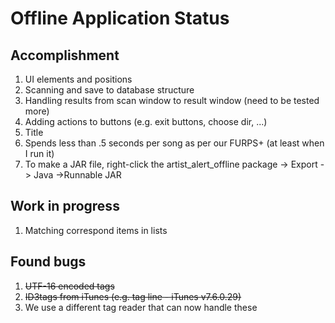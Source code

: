 # Offline Application Status #
## Accomplishment ##
  1. UI elements and positions
  1. Scanning and save to database structure
  1. Handling results from scan window to result window (need to be tested more)
  1. Adding actions to buttons (e.g. exit buttons, choose dir, ...)
  1. Title
  1. Spends less than .5 seconds per song as per our FURPS+ (at least when I run it)
  1. To make a JAR file, right-click the artist\_alert\_offline package -> Export -> Java ->Runnable JAR

## Work in progress ##
  1. Matching correspond items in lists

## Found bugs ##
  1. ~~UTF-16 encoded tags~~
  1. ~~ID3tags from iTunes (e.g. tag line - <ENCODED BY> iTunes v7.6.0.29)~~
  1. We use a different tag reader that can now handle these